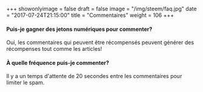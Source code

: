 +++
showonlyimage = false
draft = false
image = "/img/steem/faq.jpg"
date = "2017-07-24T21:15:00"
title = "Commentaires"
weight = 106
+++

<!--more-->

#### Puis-je gagner des jetons numériques pour commenter?

Oui, les commentaires qui peuvent être récompensés peuvent générer des récompenses tout comme les articles!

#### À quelle fréquence puis-je commenter?

Il y a un temps d'attente de 20 secondes entre les commentaires pour limiter le spam.
